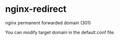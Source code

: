 # nginx-redirect
nginx permanent forwarded domain (301)


You can modify target domain in the default.conf file.
